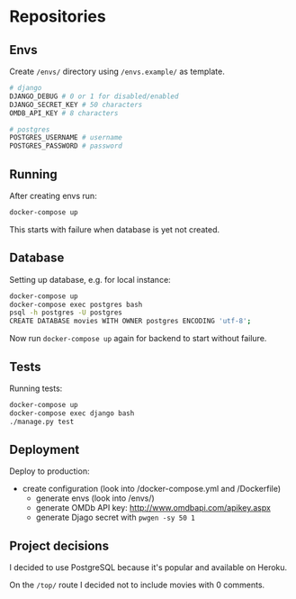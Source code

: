 # Repositories

## Envs

Create `/envs/` directory using `/envs.example/` as template.

```bash
# django
DJANGO_DEBUG # 0 or 1 for disabled/enabled
DJANGO_SECRET_KEY # 50 characters
OMDB_API_KEY # 8 characters

# postgres
POSTGRES_USERNAME # username
POSTGRES_PASSWORD # password
```

## Running

After creating envs run:

```bash
docker-compose up
```

This starts with failure when database is yet not created.

## Database

Setting up database, e.g. for local instance:

```bash
docker-compose up
docker-compose exec postgres bash
psql -h postgres -U postgres
CREATE DATABASE movies WITH OWNER postgres ENCODING 'utf-8';
```

Now run `docker-compose up` again for backend to start without failure.

## Tests

Running tests:

```bash
docker-compose up
docker-compose exec django bash
./manage.py test
```

## Deployment

Deploy to production:

* create configuration (look into /docker-compose.yml and /Dockerfile)
    * generate envs (look into /envs/)
    * generate OMDb API key: http://www.omdbapi.com/apikey.aspx
    * generate Djago secret with `pwgen -sy 50 1`


## Project decisions

I decided to use PostgreSQL because it's popular and available on Heroku.

On the `/top/` route I decided not to include movies with 0 comments.
